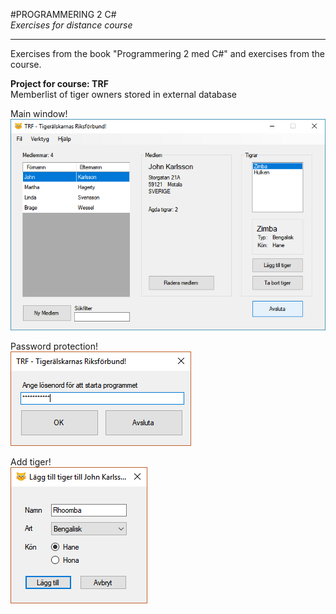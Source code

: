 #PROGRAMMERING 2 C#  
*Exercises for distance course*  

---

Exercises from the book "Programmering 2 med C#" and exercises from the course.


**Project for course: TRF**  
Memberlist of tiger owners stored in external database

Main window!  
![manwindow](https://raw.githubusercontent.com/GoblinDynamiteer/P2CS/master/course_exercises/RAPPORT/images/screenshots/main_window.PNG)

Password protection!  
![login](https://raw.githubusercontent.com/GoblinDynamiteer/P2CS/master/course_exercises/RAPPORT/images/screenshots/login_prompt.PNG)

Add tiger!  
![login](https://raw.githubusercontent.com/GoblinDynamiteer/P2CS/master/course_exercises/RAPPORT/images/screenshots/add_tiger.PNG)
